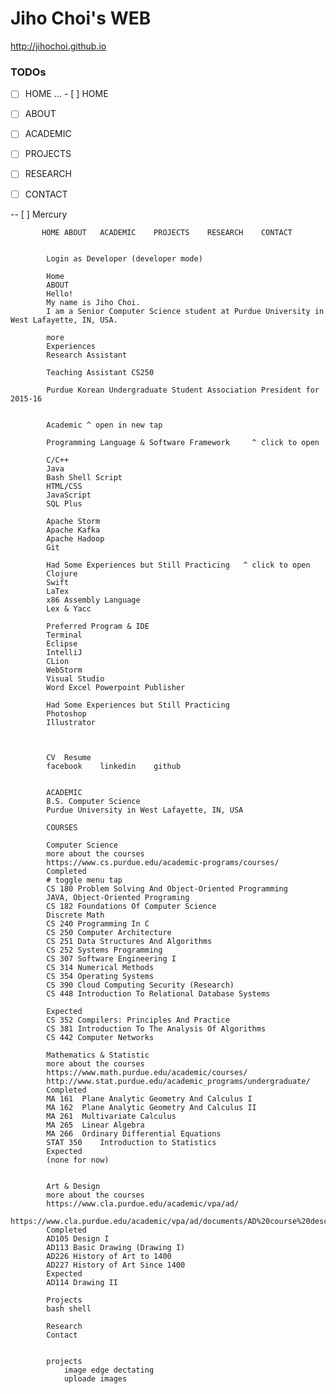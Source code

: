 # Jiho Choi's WEB



http://jihochoi.github.io



### TODOs


- [ ] HOME
... - [ ] HOME

- [ ] ABOUT
- [ ] ACADEMIC
- [ ] PROJECTS
- [ ] RESEARCH
- [ ] CONTACT

-- [ ] Mercury






           HOME	ABOUT	ACADEMIC	PROJECTS	RESEARCH	CONTACT


            Login as Developer (developer mode)

            Home
            ABOUT
            Hello!
            My name is Jiho Choi.
            I am a Senior Computer Science student at Purdue University in West Lafayette, IN, USA.

            more
            Experiences
            Research Assistant

            Teaching Assistant CS250

            Purdue Korean Undergraduate Student Association President for 2015-16


            Academic ^ open in new tap

            Programming Language & Software Framework     ^ click to open

            C/C++
            Java
            Bash Shell Script
            HTML/CSS
            JavaScript
            SQL Plus

            Apache Storm
            Apache Kafka
            Apache Hadoop
            Git

            Had Some Experiences but Still Practicing	^ click to open
            Clojure
            Swift
            LaTex
            x86 Assembly Language
            Lex & Yacc

            Preferred Program & IDE
            Terminal
            Eclipse
            IntelliJ
            CLion
            WebStorm
            Visual Studio
            Word Excel Powerpoint Publisher

            Had Some Experiences but Still Practicing
            Photoshop
            Illustrator



            CV	Resume
            facebook	linkedin	github


            ACADEMIC
            B.S. Computer Science
            Purdue University in West Lafayette, IN, USA

            COURSES

            Computer Science
            more about the courses
            https://www.cs.purdue.edu/academic-programs/courses/
            Completed
            # toggle menu tap
            CS 180 Problem Solving And Object-Oriented Programming
            JAVA, Object-Oriented Programing
            CS 182 Foundations Of Computer Science
            Discrete Math
            CS 240 Programming In C
            CS 250 Computer Architecture
            CS 251 Data Structures And Algorithms
            CS 252 Systems Programming
            CS 307 Software Engineering I
            CS 314 Numerical Methods
            CS 354 Operating Systems
            CS 390 Cloud Computing Security (Research)
            CS 448 Introduction To Relational Database Systems

            Expected
            CS 352 Compilers: Principles And Practice
            CS 381 Introduction To The Analysis Of Algorithms
            CS 442 Computer Networks

            Mathematics & Statistic
            more about the courses
            https://www.math.purdue.edu/academic/courses/
            http://www.stat.purdue.edu/academic_programs/undergraduate/
            Completed
            MA 161	Plane Analytic Geometry And Calculus I
            MA 162	Plane Analytic Geometry And Calculus II
            MA 261	Multivariate Calculus
            MA 265	Linear Algebra
            MA 266	Ordinary Differential Equations
            STAT 350 	Introduction to Statistics
            Expected
            (none for now)


            Art & Design
            more about the courses
            https://www.cla.purdue.edu/academic/vpa/ad/
            https://www.cla.purdue.edu/academic/vpa/ad/documents/AD%20course%20descriptions%20Nov%2010%202015.pdf
            Completed
            AD105 Design I
            AD113 Basic Drawing (Drawing I)
            AD226 History of Art to 1400
            AD227 History of Art Since 1400
            Expected
            AD114 Drawing II

            Projects
            bash shell

            Research
            Contact


            projects
                image edge dectating
                uploade images





